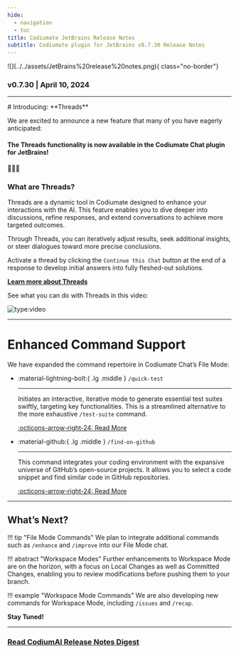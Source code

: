 ```yaml
---
hide:
  - navigation
  - toc
title: Codiumate JetBrains Release Notes
subtitle: Codiumate plugin for JetBrains v0.7.30 Release Notes
---
```


<div markdown class="centered">
![](../../assets/JetBrains%20release%20notes.png){ class="no-border"}

### v0.7.30 | April 10, 2024
---

<div markdown class="content">
# Introducing: **Threads**

We are excited to announce a new feature that many of you have eagerly anticipated:

#### The Threads functionality is now available in the Codiumate Chat plugin for JetBrains!
🎉🎉🎉

### What are **Threads**?

Threads are a dynamic tool in Codiumate designed to enhance your interactions with the AI. This feature enables you to dive deeper into discussions, refine responses, and extend conversations to achieve more targeted outcomes. 

Through Threads, you can iteratively adjust results, seek additional insights, or steer dialogues toward more precise conclusions. 

Activate a thread by clicking the `Continue this Chat` button at the end of a response to develop initial answers into fully fleshed-out solutions.


**[Learn more about Threads](https://codiumate-docs.codium.ai/chat/threads/)**

See what you can do with Threads in this video:

![type:video](https://www.youtube.com/embed/BYzwkzx7XpI?si=Zlay8LbvBd5OTMzs)

---

# Enhanced **Command** Support

We have expanded the command repertoire in Codiumate Chat’s File Mode:



<div class="grid cards" markdown>

-   :material-lightning-bolt:{ .lg .middle } `/quick-test`

    ---

    Initiates an interactive, iterative mode to generate essential test suites swiftly, targeting key functionalities. This is a streamlined alternative to the more exhaustive `/test-suite` command.

    [:octicons-arrow-right-24: Read More](https://codiumate-docs.codium.ai/chat/commands/find-on-github/)

-   :material-github:{ .lg .middle } `/find-on-github`

    ---

    This command integrates your coding environment with the expansive universe of GitHub’s open-source projects. It allows you to select a code snippet and find similar code in GitHub repositories.

    [:octicons-arrow-right-24: Read More](https://codiumate-docs.codium.ai/chat/commands/quick-test/)

</div>

---



## What’s Next?

!!! tip "File Mode Commands"
    We plan to integrate additional commands such as `/enhance` and `/improve` into our File Mode chat.

!!! abstract "Workspace Modes"
    Further enhancements to Workspace Mode are on the horizon, with a focus on Local Changes as well as Committed Changes, enabling you to review modifications before pushing them to your branch.

!!! example "Workspace Mode Commands"
    We are also developing new commands for Workspace Mode, including `/issues` and `/recap`.

**Stay Tuned!**

---

### **[Read CodiumAI Release Notes Digest](../../index.md)**

</div>
</div>